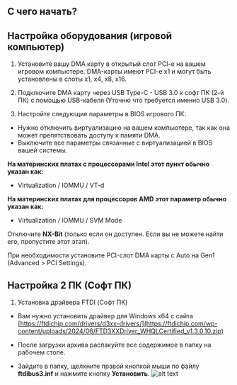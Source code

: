 ## C чего начать? 

## Настройка оборудования (игровой компьютер)

1. Установите вашу DMA карту в открытый слот PCI-e на вашем игровом компьютере. DMA-карты имеют PCI-e x1 и могут быть установлены в слоты x1, x4, x8, x16.

2. Подключите DMA карту через USB Type-C - USB 3.0 к cофт ПК (2-й ПК) с помощью USB-кабеля (Уточню что требуется именно USB 3.0).

3. Настройте следующие параметры в BIOS игрового ПК:
- Нужно отключить виртуализацию на вашем компьютере, так как она может препятствовать доступу к памяти DMA. 
- Выключите все параметры cвязанные с виртуализацией в BIOS вашей системы.
  
**На материнских платах с процессорами Intel этот пункт обычно указан как:**
- Virtualization / IOMMU / VT-d
  
**На материнских платах для процессоров AMD этот параметр обычно указан как:**
- Virtualization / IOMMU / SVM Mode
  
Отключите **NX-Bit** (только если он доступен. Если вы не можете найти его, пропустите этот этап).

При необходимости установите PCI-слот DMA карты с Auto на Gen1 (Advanced > PCI Settings).

## Настройка 2 ПК (Софт ПК)

1. Установка драйвера FTDI (Софт ПК)
- Вам нужно установить драйвер для Windows x64 с сайта [https://ftdichip.com/drivers/d3xx-drivers/](https://ftdichip.com/wp-content/uploads/2024/06/FTD3XXDriver_WHQLCertified_v1.3.0.10.zip)
  
- После загрузки архива распакуйте все содержимое в папку на рабочем столе.

- Зайдите в папку, щелкните правой кнопкой мыши по файлу **ftdibus3.inf** и нажмите кнопку **Установить**.
  ![alt text]([https://imgur.com/a/lujgdOF)

   


